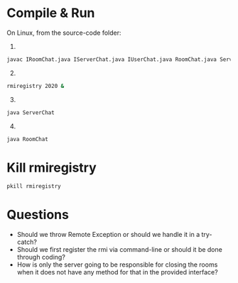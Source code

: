 # Compile & Run

On Linux, from the source-code folder:

1. 
``` bash 
javac IRoomChat.java IServerChat.java IUserChat.java RoomChat.java ServerChat.java UserChat.java 
```
2. 
``` bash 
rmiregistry 2020 &
```
3. 
``` bash 
java ServerChat
```
4. 
``` bash 
java RoomChat
```
# Kill rmiregistry

``` bash 
pkill rmiregistry
```

# Questions

- Should we throw Remote Exception or should we handle it in a try-catch?
- Should we first register the rmi via command-line or should it be done through coding?
- How is only the server going to be responsible for closing the rooms when it does not have any method for that in the provided interface?
